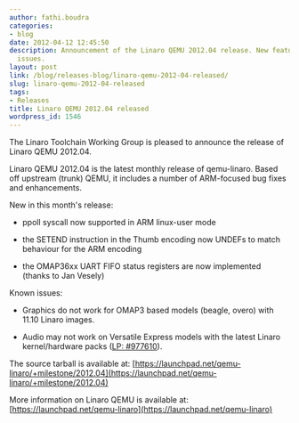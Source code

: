 ```yaml
---
author: fathi.boudra
categories:
- blog
date: 2012-04-12 12:45:50
description: Announcement of the Linaro QEMU 2012.04 release. New features and known
  issues.
layout: post
link: /blog/releases-blog/linaro-qemu-2012-04-released/
slug: linaro-qemu-2012-04-released
tags:
- Releases
title: Linaro QEMU 2012.04 released
wordpress_id: 1546
---
```


The Linaro Toolchain Working Group is pleased to announce the release of Linaro QEMU 2012.04.

Linaro QEMU 2012.04 is the latest monthly release of qemu-linaro. Based off upstream (trunk) QEMU, it includes a number of ARM-focused bug fixes and enhancements.

New in this month's release:

  * ppoll syscall now supported in ARM linux-user mode

  * the SETEND instruction in the Thumb encoding now UNDEFs to match behaviour for the ARM encoding

  * the OMAP36xx UART FIFO status registers are now implemented (thanks to Jan Vesely)

Known issues:

  * Graphics do not work for OMAP3 based models (beagle, overo) with 11.10 Linaro images.

  * Audio may not work on Versatile Express models with the latest Linaro kernel/hardware packs ([LP: #977610](http://bugs.launchpad.net/bugs/977610)).

The source tarball is available at:
[https://launchpad.net/qemu-linaro/+milestone/2012.04](https://launchpad.net/qemu-linaro/+milestone/2012.04)

More information on Linaro QEMU is available at:
[https://launchpad.net/qemu-linaro](https://launchpad.net/qemu-linaro)